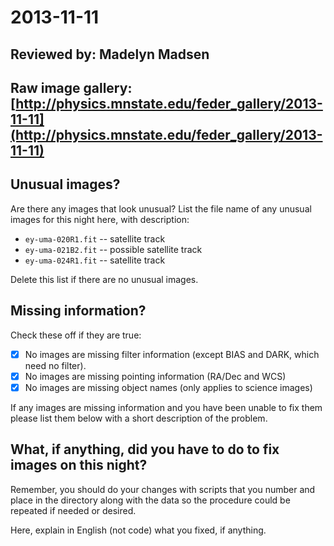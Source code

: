 # 2013-11-11

## Reviewed by:   Madelyn Madsen

## Raw image gallery: [http://physics.mnstate.edu/feder_gallery/2013-11-11](http://physics.mnstate.edu/feder_gallery/2013-11-11)

## Unusual images?

Are there any images that look unusual? List the file name of any unusual images for this night here, with description:

+ `ey-uma-020R1.fit` -- satellite track
+ `ey-uma-021B2.fit` -- possible satellite track
+ `ey-uma-024R1.fit` -- satellite track


Delete this list if there are no unusual images.

## Missing information?

Check these off if they are true:

- [x] No images are missing filter information (except BIAS and DARK, which need no filter).
- [x] No images are missing pointing information (RA/Dec and WCS)
- [x] No images are missing object names (only applies to science images)

If any images are missing information and you have been unable to fix them please list
them below with a short description of the problem.


## What, if anything, did you have to do to fix images on this night?

Remember, you should do your changes with scripts that you number and place in the
directory along with the data so the procedure could be repeated if needed or
desired.

Here, explain in English (not code) what you fixed, if anything.

